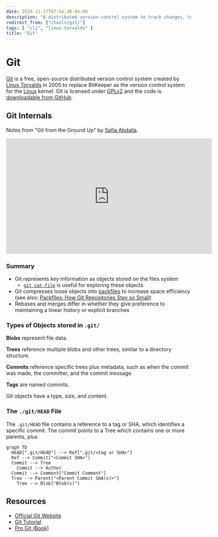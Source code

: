 ```yaml
---
date: 2020-11-17T07:54:30-04:00
description: "A distributed version-control system to track changes, typically for software development projects"
redirect_from: ["/tools/git/"]
tags: [ "cli", "linus-torvalds" ]
title: "Git"
---
```


# Git

[Git](https://www.git-scm.com/) is a free, open-source distributed version control system created by [Linus Torvalds](linus-torvalds.md) in 2005 to replace BitKeeper as the version control system for the [Linux](linux.md) kernel. Git is licensed under [GPLv2](https://opensource.org/licenses/gpl-2.0.php) and the code is [downloadable from GitHub](https://github.com/git/git).

## Git Internals

Notes from "Git from the Ground Up" by [Safia Abdalla](https://safia.rocks/).

<iframe width="560" height="315" src="https://www.youtube.com/embed/afe0RpwaxY8" frameborder="0" allow="accelerometer; autoplay; clipboard-write; encrypted-media; gyroscope; picture-in-picture" allowfullscreen></iframe>

### Summary

* Git represents key information as objects stored on the files system
  * [`git cat-file`](https://git-scm.com/docs/git-cat-file) is useful for exploring these objects
* Git compresses loose objects into [packfiles](https://git-scm.com/book/en/v2/Git-Internals-Packfiles) to increase space efficiency (see also: [Packfiles: How Git Repositories Stay so Small](https://docs.google.com/presentation/d/1fitppu3XFqSq2Q5saXAy8QtUAm6vdQmKjuSsCz6HXRU/edit#slide=id.p))
* Rebases and merges differ in whether they give preference to maintaining a linear history or explicit  branches

### Types of Objects stored in `.git/`

**Blobs** represent file data.

**Trees** reference multiple blobs and other trees, similar to a directory structure.

**Commits** reference specific trees plus metadata, such as when the commit was made, the committer, and the commit message.

**Tags** are named commits.

Git objects have a type, size, and content.

### The `./git/HEAD` File

The `.git/HEAD` file contains a reference to a tag or SHA, which identifies a specific commit. The commit points to a Tree which contains one or more parents, plus

```mermaid
graph TD
  HEAD[".git/HEAD"] --> Ref[".git/<tag or SHA>"]
  Ref --> Commit["<Commit SHA>"]
  Commit --> Tree
	Commit --> Author
  Commit --> Comment["Commit Comment"]
  Tree --> Parent["<Parent Commit SHA(s)>"]
	Tree --> Blob["Blob(s)"]
```

## Resources

* [Official Git Website](https://www.git-scm.com/)
* [Git Tutorial](https://www.git-scm.com/docs/gittutorial)
* [Pro Git (Book)](https://git-scm.com/book/en/v2)
